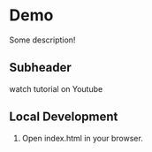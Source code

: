 # Demo

Some description!


## Subheader

watch tutorial on Youtube

## Local Development

1. Open index.html in your browser.